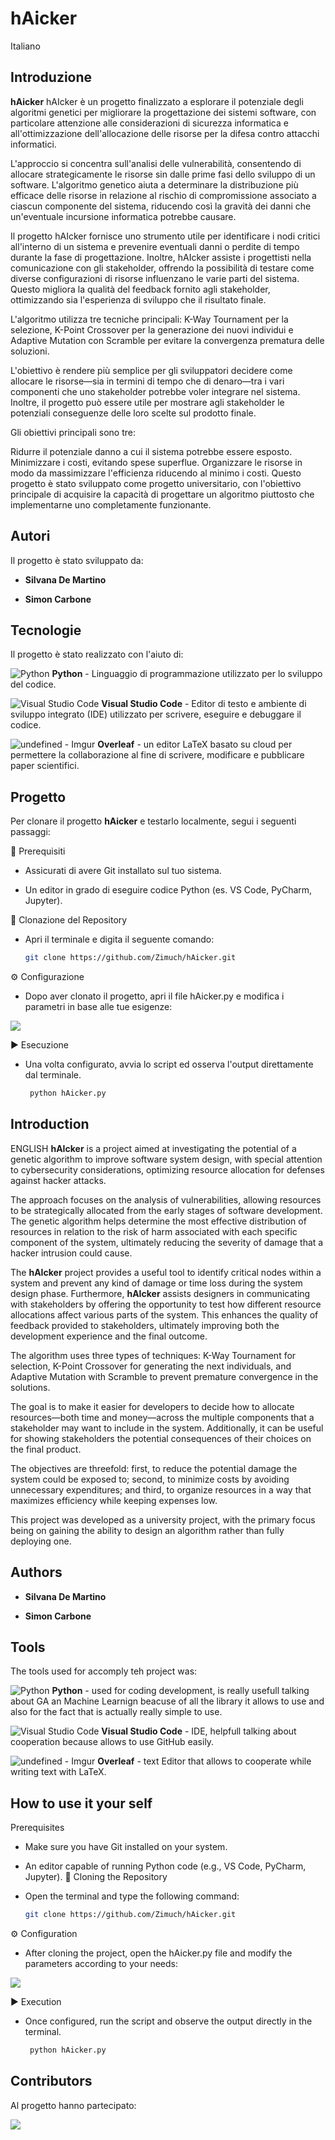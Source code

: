 # hAicker
Italiano 
## Introduzione

**hAicker** hAIcker è un progetto finalizzato a esplorare il potenziale degli algoritmi genetici per migliorare la progettazione dei sistemi software, con particolare attenzione alle considerazioni di sicurezza informatica e all'ottimizzazione dell'allocazione delle risorse per la difesa contro attacchi informatici.

L'approccio si concentra sull'analisi delle vulnerabilità, consentendo di allocare strategicamente le risorse sin dalle prime fasi dello sviluppo di un software. L'algoritmo genetico aiuta a determinare la distribuzione più efficace delle risorse in relazione al rischio di compromissione associato a ciascun componente del sistema, riducendo così la gravità dei danni che un'eventuale incursione informatica potrebbe causare.

Il progetto hAIcker fornisce uno strumento utile per identificare i nodi critici all'interno di un sistema e prevenire eventuali danni o perdite di tempo durante la fase di progettazione. Inoltre, hAIcker assiste i progettisti nella comunicazione con gli stakeholder, offrendo la possibilità di testare come diverse configurazioni di risorse influenzano le varie parti del sistema. Questo migliora la qualità del feedback fornito agli stakeholder, ottimizzando sia l'esperienza di sviluppo che il risultato finale.

L'algoritmo utilizza tre tecniche principali: K-Way Tournament per la selezione, K-Point Crossover per la generazione dei nuovi individui e Adaptive Mutation con Scramble per evitare la convergenza prematura delle soluzioni.

L'obiettivo è rendere più semplice per gli sviluppatori decidere come allocare le risorse—sia in termini di tempo che di denaro—tra i vari componenti che uno stakeholder potrebbe voler integrare nel sistema. Inoltre, il progetto può essere utile per mostrare agli stakeholder le potenziali conseguenze delle loro scelte sul prodotto finale.

Gli obiettivi principali sono tre:

Ridurre il potenziale danno a cui il sistema potrebbe essere esposto.
Minimizzare i costi, evitando spese superflue.
Organizzare le risorse in modo da massimizzare l'efficienza riducendo al minimo i costi.
Questo progetto è stato sviluppato come progetto universitario, con l'obiettivo principale di acquisire la capacità di progettare un algoritmo piuttosto che implementarne uno completamente funzionante.



## Autori
Il progetto è stato sviluppato da:

- **Silvana De Martino**

- **Simon Carbone**

## Tecnologie

Il progetto è stato realizzato con l'aiuto di:

![Python](https://img.icons8.com/color/48/000000/python.png) **Python** - Linguaggio di programmazione utilizzato per lo sviluppo del codice.  

![Visual Studio Code](https://img.icons8.com/?size=48&id=9OGIyU8hrxW5&format=png&color=000000) **Visual Studio Code** - Editor di testo e ambiente di sviluppo integrato (IDE) utilizzato per scrivere, eseguire e debuggare il codice.

![undefined - Imgur](https://github.com/user-attachments/assets/1fd747cb-c26e-462a-ba4b-86e42408d3f8)
 **Overleaf** - un editor LaTeX basato su cloud per permettere la collaborazione al fine di scrivere, modificare e pubblicare paper scientifici.


 ## Progetto
 
Per clonare il progetto **hAicker** e testarlo localmente, segui i seguenti passaggi:

📌 Prerequisiti

- Assicurati di avere Git installato sul tuo sistema.

- Un editor in grado di eseguire codice Python (es. VS Code, PyCharm, Jupyter).

🔹 Clonazione del Repository

- Apri il terminale e digita il seguente comando:

   ```bash
   git clone https://github.com/Zimuch/hAicker.git

⚙️ Configurazione
- Dopo aver clonato il progetto, apri il file hAicker.py e modifica i parametri in base alle tue esigenze:

<img src="https://i.imgur.com/DYjfaU3.png" />

▶️ Esecuzione
- Una volta configurato, avvia lo script ed osserva l'output direttamente dal terminale.

  ```bash
   python hAicker.py

## Introduction
ENGLISH
**hAIcker** is a project aimed at investigating the potential of a genetic algorithm to improve software system design, with special attention to cybersecurity considerations, optimizing resource allocation for defenses against hacker attacks.

The approach focuses on the analysis of vulnerabilities, allowing resources to be strategically allocated from the early stages of software development. The genetic algorithm helps determine the most effective distribution of resources in relation to the risk of harm associated with each specific component of the system, ultimately reducing the severity of damage that a hacker intrusion could cause.

The **hAIcker** project provides a useful tool to identify critical nodes within a system and prevent any kind of damage or time loss during the system design phase. Furthermore, **hAIcker** assists designers in communicating with stakeholders by offering the opportunity to test how different resource allocations affect various parts of the system. This enhances the quality of feedback provided to stakeholders, ultimately improving both the development experience and the final outcome.

The algorithm uses three types of techniques: K-Way Tournament for selection, K-Point Crossover for generating the next individuals, and Adaptive Mutation with Scramble to prevent premature convergence in the solutions.

The goal is to make it easier for developers to decide how to allocate resources—both time and money—across the multiple components that a stakeholder may want to include in the system. Additionally, it can be useful for showing stakeholders the potential consequences of their choices on the final product.

The objectives are threefold: first, to reduce the potential damage the system could be exposed to; second, to minimize costs by avoiding unnecessary expenditures; and third, to organize resources in a way that maximizes efficiency while keeping expenses low.

This project was developed as a university project, with the primary focus being on gaining the ability to design an algorithm rather than fully deploying one.




## Authors

- **Silvana De Martino**

- **Simon Carbone**

## Tools

The tools used for accomply teh project was:

![Python](https://img.icons8.com/color/48/000000/python.png) **Python** - used for coding development, is really usefull talking about GA an Machine Learnign beacuse of all the library it allows to use and also for the fact that is actually really simple to use.   

![Visual Studio Code](https://img.icons8.com/?size=48&id=9OGIyU8hrxW5&format=png&color=000000) **Visual Studio Code** - IDE, helpfull talking about cooperation because allows to use GitHub easily.

![undefined - Imgur](https://github.com/user-attachments/assets/1fd747cb-c26e-462a-ba4b-86e42408d3f8)
 **Overleaf** - text Editor that allows to cooperate while writing text with LaTeX. 


 ## How to use it your self
 
Prerequisites

- Make sure you have Git installed on your system.
- An editor capable of running Python code (e.g., VS Code, PyCharm, Jupyter).
🔹 Cloning the Repository

- Open the terminal and type the following command:

   ```bash
   git clone https://github.com/Zimuch/hAicker.git

⚙️ Configuration

- After cloning the project, open the hAicker.py file and modify the parameters according to your needs:

<img src="https://i.imgur.com/DYjfaU3.png" />

▶️ Execution

- Once configured, run the script and observe the output directly in the terminal.

  ```bash
   python hAicker.py


## Contributors
Al progetto hanno partecipato:

<a href="https://github.com/Zimuch/hAicker/graphs/contributors">
 <a href="https://github.com/ivycss/hAicker/graphs/contributors">
<img src="https://contrib.rocks/image?repo=Zimuch/hAicker" />
<a href="https://github.com/ivycss/hAicker/graphs/contributors">

</a>



